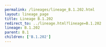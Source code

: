 ```yaml
---
permalink: /lineages/lineage_B.1.202.html
layout: lineage_page
title: Lineage B.1.202
redirect_to: ../lineage.html?lineage=B.1.202
lineage: B.1.202
parent: B.1
children: ['B.1.202']
---
```

